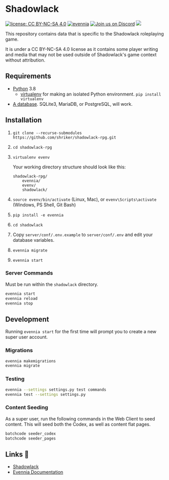 # Shadowlack
[![license: CC BY-NC-SA 4.0](https://img.shields.io/badge/license-CC%20BY--NC--SA%204.0-lightgrey.svg)]() [![evennia](https://img.shields.io/badge/evennia-0.9--beta-%23E7672E)](http://www.evennia.com/) [![Join us on Discord](https://img.shields.io/discord/140589809231069184?logo=discord)](https://discord.gg/BNhwAm9) ![](https://img.shields.io/badge/kill-grue-purple.svg)

This repository contains data that is specific to the Shadowlack roleplaying game.

It is under a CC BY-NC-SA 4.0 license as it contains some player writing and media that may not be used outside of Shadowlack's game context without attribution.

## Requirements

* [Python](http://www.python.org/) 3.8
  * [virtualenv](http://pypi.python.org/pypi/virtualenv) for making an isolated Python environment. `pip install virtualenv`
* [A database](https://github.com/evennia/evennia/wiki/Choosing-An-SQL-Server). SQLite3, MariaDB, or PostgreSQL, will work.

## Installation

1. `git clone --recurse-submodules https://github.com/shriker/shadowlack-rpg.git`
1. `cd shadowlack-rpg`
1. `virtualenv evenv`

    Your working directory structure should look like this:
    ```
    shadowlack-rpg/
        evennia/
        evenv/
        shadowlack/
    ```
1. `source evenv/bin/activate` (Linux, Mac), or `evenv\Scripts\activate` (Windows, PS Shell, Git Bash)
1. `pip install -e evennia`
1. `cd shadowlack`
1. Copy `server/conf/.env.example` to `server/conf/.env` and edit your database variables.
1. `evennia migrate`
1. `evennia start`

### Server Commands
Must be run within the `shadowlack` directory.

```bash
evennia start
evennia reload
evennia stop
```

## Development

Running `evennia start` for the first time will prompt you to create a new super user account.

### Migrations
```bash
evennia makemigrations
evennia migrate
```

### Testing
```bash
evennia --settings settings.py test commands
evennia test --settings settings.py
```

### Content Seeding

As a super user, run the following commands in the Web Client to seed content. This will seed both the Codex, as well as content flat pages.

```bash
batchcode seeder_codex
batchcode seeder_pages
```

## Links 🔗
* [Shadowlack](https://shadowlack.com)
* [Evennia Documentation](http://www.evennia.com/)
